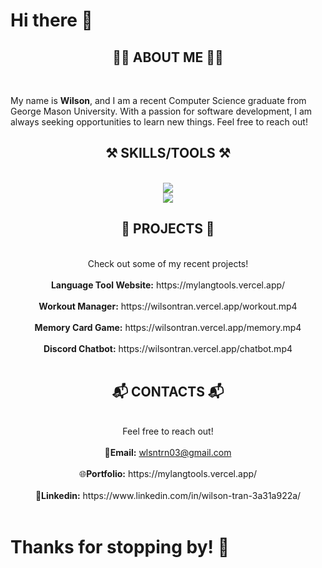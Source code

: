 <h1> Hi there 👋 </h1>

<!--
**wlsntrn03/wlsntrn03** is a ✨ _special_ ✨ repository because its `README.md` (this file) appears on your GitHub profile.

Here are some ideas to get you started:

- 🔭 I’m currently working on ...
- 🌱 I’m currently learning ...
- 👯 I’m looking to collaborate on ...
- 🤔 I’m looking for help with ...
- 💬 Ask me about ...
- 📫 How to reach me: ...
- 😄 Pronouns: ...
- ⚡ Fun fact: ...
-->

<h2 align="center">🙋‍♂️ ABOUT ME 🙋‍♂️</h2>

<br/>

 <p>My name is <b>Wilson</b>, and I am a recent Computer Science graduate from George Mason University. With a passion for software development, I am always seeking opportunities to learn new things. Feel free to reach out!</p>

<h2 align="center">⚒️ SKILLS/TOOLS ⚒️</h2>
<br/>
<div align="center">
    <img src="https://skillicons.dev/icons?i=python,java,c,cpp,javascript,html,css" /><br>
    <img src="https://skillicons.dev/icons?i=react,nodejs,firebase,git,github,gradle,bash" />
</div>

<h2 align="center">🚧 PROJECTS 🚧</h2>
<br/>
<div align="center">
    Check out some of my recent projects!<br/><br/>
    <b>Language Tool Website:</b> https://mylangtools.vercel.app/<br/><br/>
    <b>Workout Manager:</b> https://wilsontran.vercel.app/workout.mp4<br/><br/>
    <b>Memory Card Game:</b> https://wilsontran.vercel.app/memory.mp4<br/><br/>
    <b>Discord Chatbot:</b> https://wilsontran.vercel.app/chatbot.mp4<br/><br/>
</div>

<h2 align="center">📬 CONTACTS 📬</h2>
<br/>
<div align="center">
    Feel free to reach out!<br/><br/>
    📧<b>Email:</b> <a href="mailto:wlsntrn03@gmail.com">wlsntrn03@gmail.com</a> <br/><br/>
    🌐<b>Portfolio:</b> https://mylangtools.vercel.app/ <br/><br/>
    💼<b>Linkedin:</b> https://www.linkedin.com/in/wilson-tran-3a31a922a/ <br/><br/>
</div>

<h1> Thanks for stopping by! 👋 </h1>
